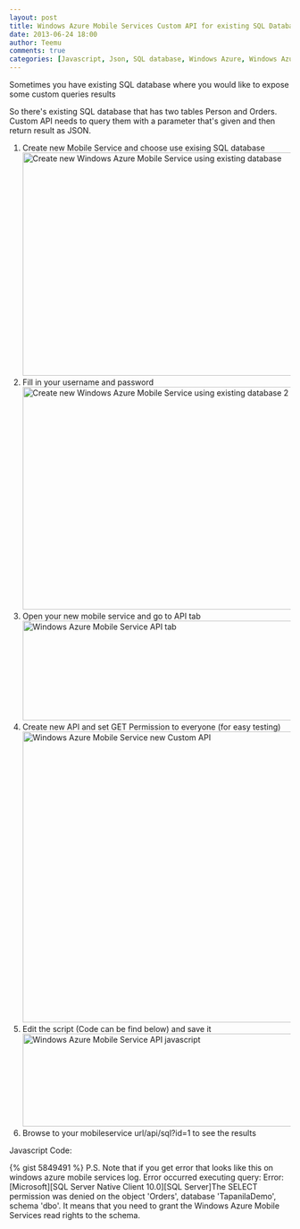```yaml
---
layout: post
title: Windows Azure Mobile Services Custom API for existing SQL Database
date: 2013-06-24 18:00
author: Teemu
comments: true
categories: [Javascript, Json, SQL database, Windows Azure, Windows Azure, Windows Azure Mobile Services]
---
```

Sometimes you have existing SQL database where you would like to expose some custom queries results
<!--more-->

So there's existing SQL database that has two tables Person and Orders. Custom API needs to query them with a parameter that's given and then return result as JSON.
<ol>
	<li>Create new Mobile Service and choose use exising SQL database
<a href="http://res.cloudinary.com/tapanila-net/image/upload/v1388360468/Create-new-Windows-Azure-Mobile-Service-using-existing-database_nkypll.png"><img class="alignnone size-full wp-image-3761" alt="Create new Windows Azure Mobile Service using existing database" src="http://res.cloudinary.com/tapanila-net/image/upload/c_scale,q_100,w_600/v1388360468/Create-new-Windows-Azure-Mobile-Service-using-existing-database_nkypll.png" width="600" height="399" /></a></li>
	<li>Fill in your username and password
<a href="http://res.cloudinary.com/tapanila-net/image/upload/v1388360469/Create-new-Windows-Azure-Mobile-Service-using-existing-database-2_qsub1b.png"><img class="alignnone size-full wp-image-3751" alt="Create new Windows Azure Mobile Service using existing database 2" src="http://res.cloudinary.com/tapanila-net/image/upload/c_scale,q_100,w_600/v1388360469/Create-new-Windows-Azure-Mobile-Service-using-existing-database-2_qsub1b.png" width="600" height="398" /></a></li>
	<li>Open your new mobile service and go to API tab
<a href="http://res.cloudinary.com/tapanila-net/image/upload/v1388360471/Windows-Azure-Mobile-Service-API-tab_mfd1sp.png"><img class="alignnone  wp-image-3741" alt="Windows Azure Mobile Service API tab" src="http://res.cloudinary.com/tapanila-net/image/upload/c_scale,q_100,w_600/v1388360471/Windows-Azure-Mobile-Service-API-tab_mfd1sp.png" width="600" height="178" /></a></li>
	<li>Create new API and set GET Permission to everyone (for easy testing)
<a href="http://res.cloudinary.com/tapanila-net/image/upload/v1388360472/Windows-Azure-Mobile-Service-new-Custom-API_sk1uao.png"><img class="alignnone size-full wp-image-3731" alt="Windows Azure Mobile Service new Custom API" src="http://res.cloudinary.com/tapanila-net/image/upload/c_scale,q_100,w_600/v1388360472/Windows-Azure-Mobile-Service-new-Custom-API_sk1uao.png" width="600" height="520" /></a></li>
	<li>Edit the script (Code can be find below) and save it
<a href="http://res.cloudinary.com/tapanila-net/image/upload/v1388360474/Windows-Azure-Mobile-Service-API-javascript_cv8nle.png"><img class="alignnone  wp-image-3721" alt="Windows Azure Mobile Service API javascript" src="http://res.cloudinary.com/tapanila-net/image/upload/c_scale,q_100,w_600/v1388360474/Windows-Azure-Mobile-Service-API-javascript_cv8nle.png" width="600" height="166" /></a></li>
	<li>Browse to your mobileservice url/api/sql?id=1 to see the results</li>
</ol>
Javascript Code:

{% gist 5849491 %}
P.S. Note that if you get error that looks like this on windows azure mobile services log. Error occurred executing query: Error: [Microsoft][SQL Server Native Client 10.0][SQL Server]The SELECT permission was denied on the object 'Orders', database 'TapanilaDemo', schema 'dbo'. It means that you need to grant the Windows Azure Mobile Services read rights to the schema.
